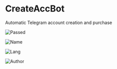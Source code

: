 # CreateAccBot
Automatic Telegram account creation and purchase


![Passed](https://img.shields.io/badge/Passed:_Well,_yes,_but_a_long_time_ago-4CAF50?style=for-the-badge&logo=brain&logoColor=white)

![Name](https://img.shields.io/badge/Name:_CreateAccBot-FF7F00?style=for-the-badge&logo=brain&logoColor=white)

![Lang](https://img.shields.io/badge/Lang:_Python-Bash-FFD700?style=for-the-badge&logo=brain&logoColor=white)

![Author](https://img.shields.io/badge/Author:_@ByeCoder-03A9F4?style=for-the-badge&logo=brain&logoColor=white)

